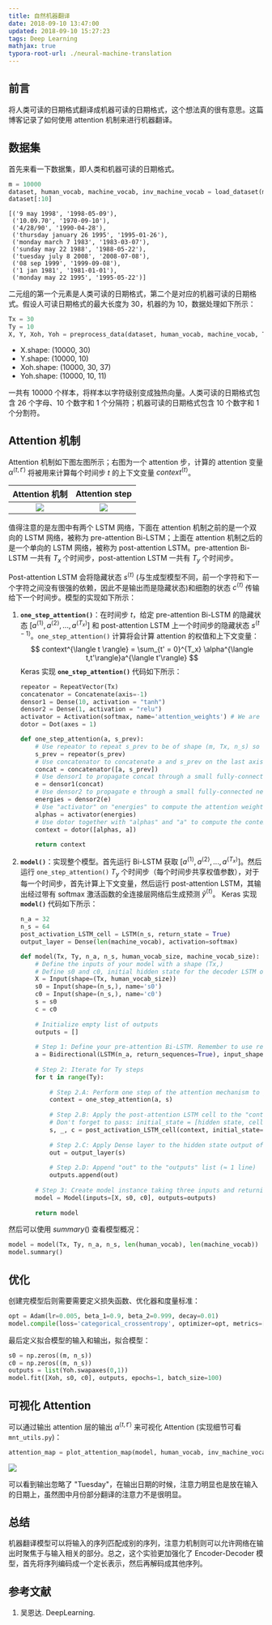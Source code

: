 ```yaml
---
title: 自然机器翻译
date: 2018-09-10 13:47:00
updated: 2018-09-10 15:27:23
tags: Deep Learning
mathjax: true
typora-root-url: ./neural-machine-translation
---
```


## 前言

将人类可读的日期格式翻译成机器可读的日期格式，这个想法真的很有意思。这篇博客记录了如何使用 attention 机制来进行机器翻译。

<!-- more -->

## 数据集

首先来看一下数据集，即人类和机器可读的日期格式。

``` python
m = 10000
dataset, human_vocab, machine_vocab, inv_machine_vocab = load_dataset(m)
dataset[:10]
```

```
[('9 may 1998', '1998-05-09'),
 ('10.09.70', '1970-09-10'),
 ('4/28/90', '1990-04-28'),
 ('thursday january 26 1995', '1995-01-26'),
 ('monday march 7 1983', '1983-03-07'),
 ('sunday may 22 1988', '1988-05-22'),
 ('tuesday july 8 2008', '2008-07-08'),
 ('08 sep 1999', '1999-09-08'),
 ('1 jan 1981', '1981-01-01'),
 ('monday may 22 1995', '1995-05-22')]
```

二元组的第一个元素是人类可读的日期格式，第二个是对应的机器可读的日期格式。假设人可读日期格式的最大长度为 30，机器的为 10，数据处理如下所示：

``` python
Tx = 30
Ty = 10
X, Y, Xoh, Yoh = preprocess_data(dataset, human_vocab, machine_vocab, Tx, Ty)
```

* X.shape: (10000, 30)
* Y.shape: (10000, 10)
* Xoh.shape: (10000, 30, 37)
* Yoh.shape: (10000, 10, 11)

一共有 10000 个样本，将样本以字符级别变成独热向量。人类可读的日期格式包含 26 个字母、10 个数字和 1 个分隔符；机器可读的日期格式包含 10 个数字和 1 个分割符。

## Attention 机制

Attention 机制如下图左图所示；右图为一个 attention 步，计算的 attention 变量 $\alpha^{\langle t, t' \rangle}$ 将被用来计算每个时间步 $t$ 的上下文变量 $context^{\langle t \rangle}$。

|    Attention 机制    |      Attention step      |
| :------------------: | :----------------------: |
| ![](/attn_model.png) | ![](/attn_mechanism.png) |

值得注意的是左图中有两个 LSTM 网络，下面在 attention 机制之前的是一个双向的 LSTM 网络，被称为 pre-attention Bi-LSTM；上面在 attention 机制之后的是一个单向的 LSTM 网络，被称为 post-attention LSTM。pre-attention Bi-LSTM 一共有 $T_x$ 个时间步，post-attention LSTM 一共有 $T_y$ 个时间步。

Post-attention LSTM 会将隐藏状态 $s^{\langle t \rangle}$ (与生成型模型不同，前一个字符和下一个字符之间没有很强的依赖，因此不是输出而是隐藏状态)和细胞的状态 $c^{\langle t \rangle}$ 传输给下一个时间步。模型的实现如下所示：

1. **`one_step_attention()`**：在时间步 $t$，给定 pre-attention Bi-LSTM 的隐藏状态 $[a^{\langle 1 \rangle},a^{\langle 2 \rangle}, ..., a^{\langle T_x \rangle}]$ 和 post-attention LSTM 上一个时间步的隐藏状态 $s^{\langle t-1 \rangle}$。`one_step_attention()` 计算将会计算 attention 的权值和上下文变量：
   $$
   context^{\langle t \rangle} = \sum_{t' = 0}^{T_x} \alpha^{\langle t,t'\rangle}a^{\langle t'\rangle}
   $$
   Keras 实现 **`one_step_attention()`** 代码如下所示：
   ``` python
   repeator = RepeatVector(Tx)
   concatenator = Concatenate(axis=-1)
   densor1 = Dense(10, activation = "tanh")
   densor2 = Dense(1, activation = "relu")
   activator = Activation(softmax, name='attention_weights') # We are using a custom softmax(axis = 1) loaded in this notebook
   dotor = Dot(axes = 1)
   
   def one_step_attention(a, s_prev):
       # Use repeator to repeat s_prev to be of shape (m, Tx, n_s) so that you can concatenate it with all hidden states "a" (≈ 1 line)
       s_prev = repeator(s_prev)
       # Use concatenator to concatenate a and s_prev on the last axis (≈ 1 line)
       concat = concatenator([a, s_prev])
       # Use densor1 to propagate concat through a small fully-connected neural network to compute the "intermediate energies" variable e. (≈1 lines)
       e = densor1(concat)
       # Use densor2 to propagate e through a small fully-connected neural network to compute the "energies" variable energies. (≈1 lines)
       energies = densor2(e)
       # Use "activator" on "energies" to compute the attention weights "alphas" (≈ 1 line)
       alphas = activator(energies)
       # Use dotor together with "alphas" and "a" to compute the context vector to be given to the next (post-attention) LSTM-cell (≈ 1 line)
       context = dotor([alphas, a])
       
       return context
   ```

2. **`model()`**：实现整个模型。首先运行 Bi-LSTM 获取 $[a^{\langle 1 \rangle},a^{\langle 2 \rangle}, ..., a^{\langle T_x \rangle}]$。然后运行 `one_step_attention()` $T_y$ 个时间步（每个时间步共享权值参数），对于每一个时间步，首先计算上下文变量，然后运行 post-attention LSTM，其输出经过带有 softmax 激活函数的全连接层网络后生成预测 $\hat{y}^{\langle t \rangle}$。
   Keras 实现 **`model()`** 代码如下所示：

   ``` python
   n_a = 32
   n_s = 64
   post_activation_LSTM_cell = LSTM(n_s, return_state = True)
   output_layer = Dense(len(machine_vocab), activation=softmax)
   
   def model(Tx, Ty, n_a, n_s, human_vocab_size, machine_vocab_size):
       # Define the inputs of your model with a shape (Tx,)
       # Define s0 and c0, initial hidden state for the decoder LSTM of shape (n_s,)
       X = Input(shape=(Tx, human_vocab_size))
       s0 = Input(shape=(n_s,), name='s0')
       c0 = Input(shape=(n_s,), name='c0')
       s = s0
       c = c0
       
       # Initialize empty list of outputs
       outputs = []
       
       # Step 1: Define your pre-attention Bi-LSTM. Remember to use return_sequences=True. (≈ 1 line)
       a = Bidirectional(LSTM(n_a, return_sequences=True), input_shape=(m, Tx, n_a * 2))(X)
       
       # Step 2: Iterate for Ty steps
       for t in range(Ty):
       
           # Step 2.A: Perform one step of the attention mechanism to get back the context vector at step t (≈ 1 line)
           context = one_step_attention(a, s)
           
           # Step 2.B: Apply the post-attention LSTM cell to the "context" vector.
           # Don't forget to pass: initial_state = [hidden state, cell state] (≈ 1 line)
           s, _, c = post_activation_LSTM_cell(context, initial_state=[s, c])
           
           # Step 2.C: Apply Dense layer to the hidden state output of the post-attention LSTM (≈ 1 line)
           out = output_layer(s)
           
           # Step 2.D: Append "out" to the "outputs" list (≈ 1 line)
           outputs.append(out)
       
       # Step 3: Create model instance taking three inputs and returning the list of outputs. (≈ 1 line)
       model = Model(inputs=[X, s0, c0], outputs=outputs)
       
       return model
   ```

然后可以使用 $summary()$ 查看模型概况：

``` python
model = model(Tx, Ty, n_a, n_s, len(human_vocab), len(machine_vocab))
model.summary()
```

## 优化

创建完模型后则需要需要定义损失函数、优化器和度量标准：

``` python
opt = Adam(lr=0.005, beta_1=0.9, beta_2=0.999, decay=0.01)
model.compile(loss='categorical_crossentropy', optimizer=opt, metrics=['accuracy'])
```

最后定义拟合模型的输入和输出，拟合模型：

``` python
s0 = np.zeros((m, n_s))
c0 = np.zeros((m, n_s))
outputs = list(Yoh.swapaxes(0,1))
model.fit([Xoh, s0, c0], outputs, epochs=1, batch_size=100)
```

## 可视化 Attention

可以通过输出 attention 层的输出 $\alpha^{\langle t, t' \rangle}$ 来可视化 Attention (实现细节可看 `mnt_utils.py`)：

``` python
attention_map = plot_attention_map(model, human_vocab, inv_machine_vocab, "Tuesday 09 Oct 1993", num = 7, n_s = 64)
```

![](/output.png)

可以看到输出忽略了 "Tuesday"，在输出日期的时候，注意力明显也是放在输入的日期上，虽然图中月份部分翻译的注意力不是很明显。

## 总结

机器翻译模型可以将输入的序列匹配成别的序列，注意力机制则可以允许网络在输出时聚焦于与输入相关的部分。总之，这个实验更加强化了 Encoder-Decoder 模型，首先将序列编码成一个定长表示，然后再解码成其他序列。

## 参考文献

1. 吴恩达. DeepLearning. 